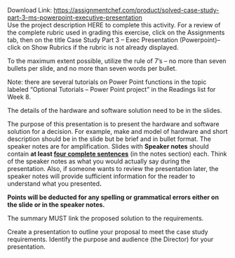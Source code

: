 Download Link: https://assignmentchef.com/product/solved-case-study-part-3-ms-powerpoint-executive-presentation
<br>
Use the project description HERE to complete this activity.  For a review of the complete rubric used in grading this exercise, click on the Assignments tab, then on the title Case Study Part 3 – Exec Presentation (Powerpoint)– click on Show Rubrics if the rubric is not already displayed.

To the maximum extent possible, utilize the rule of 7’s – no more than seven bullets per slide, and no more than seven words per bullet.

Note: there are several tutorials on Power Point functions in the topic labeled “Optional Tutorials – Power Point project” in the Readings list for Week 8.

The details of the hardware and software solution need to be in the slides.

The purpose of this presentation is to present the hardware and software solution for a decision.  For example, make and model of hardware and short description should be in the slide but be brief and in bullet format. The speaker notes are for amplification. Slides with <strong>Speaker notes</strong> should contain <strong>at least <u>four complete sentences</u></strong> (in the notes section) each. Think of the speaker notes as what you would actually say during the presentation. Also, if someone wants to review the presentation later, the speaker notes will provide sufficient information for the reader to understand what you presented<strong>.</strong>

<strong>Points will be deducted for any spelling or grammatical errors either on the slide or in the speaker notes.</strong>

The summary MUST link the proposed solution to the requirements.

Create a presentation to outline your proposal to meet the case study requirements. Identify the purpose and audience (the Director) for your presentation.